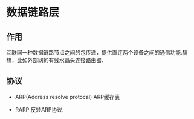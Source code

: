 # 数据链路层
## 作用
互联同一种数据链路节点之间的包传递，提供直连两个设备之间的通信功能.猜想，比如外部网的有线水晶头连接路由器.

## 协议
- ARP(Address resolve protocal)
ARP缓存表

- RARP
反转ARP协议.